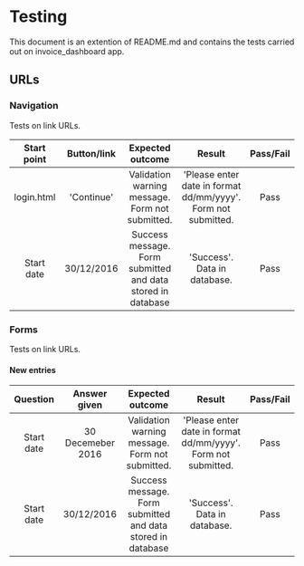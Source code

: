# Testing
This document is an extention of README.md and contains the tests carried out on invoice_dashboard app.

## URLs

### Navigation
Tests on link URLs.

**Start point** | **Button/link** | **Expected outcome** | **Result** | **Pass/Fail**
:-----:|:-----:|:-----:|:-----:|:-----:
login.html | 'Continue' | Validation warning message. Form not submitted. | 'Please enter date in format dd/mm/yyyy'. Form not submitted.| Pass
Start date | 30/12/2016 | Success message. Form submitted and data stored in database | 'Success'. Data in database.| Pass

### Forms
Tests on link URLs.

#### New entries

**Question** | **Answer given** | **Expected outcome** | **Result** | **Pass/Fail**
:-----:|:-----:|:-----:|:-----:|:-----:
Start date | 30 Decemeber 2016 | Validation warning message. Form not submitted. | 'Please enter date in format dd/mm/yyyy'. Form not submitted.| Pass
Start date | 30/12/2016 | Success message. Form submitted and data stored in database | 'Success'. Data in database.| Pass